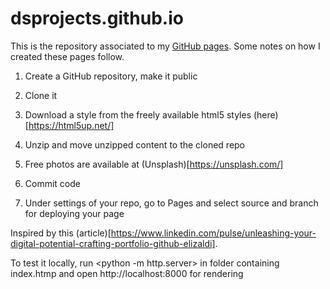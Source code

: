 # dsprojects.github.io

This is the repository associated to my [GitHub pages](https://alessiot.github.io/dsprojects/). Some notes on how I created these pages follow. 

1. Create a GitHub repository, make it public

2. Clone it 

3. Download a style from the freely available html5 styles (here)[https://html5up.net/]

4. Unzip and move unzipped content to the cloned repo

5. Free photos are available at (Unsplash)[https://unsplash.com/]

6. Commit code

7. Under settings of your repo, go to Pages and select source and branch for deploying your page

Inspired by this (article)[https://www.linkedin.com/pulse/unleashing-your-digital-potential-crafting-portfolio-github-elizaldi].
  

To test it locally, run <python -m http.server> in folder containing index.htmp and open http://localhost:8000 for rendering
